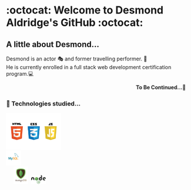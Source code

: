 # :octocat: Welcome to Desmond Aldridge's GitHub :octocat: 

## A little about Desmond...

Desmond is an actor 🎭 and former travelling performer. 🎪 <br>
He is currently enrolled in a full stack web development certification program.💻 
<br>

<marquee><b>To Be Continued...👀<b></marquee>
<br>
  
### 🌱 Technologies studied...

<img src="./logos.jpeg" width="150px"><br><img src="./MySQL-logo.png" width="40px"><br>&nbsp;&nbsp;&nbsp;&nbsp;&nbsp;<img src="./mongodb-logo.png" width="40px">&nbsp;&nbsp;<img src="./node-js-logo.png" width="40px">






